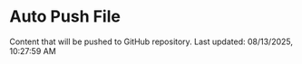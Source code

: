 # Auto Push File

Content that will be pushed to GitHub repository.
Last updated: 08/13/2025, 10:27:59 AM
